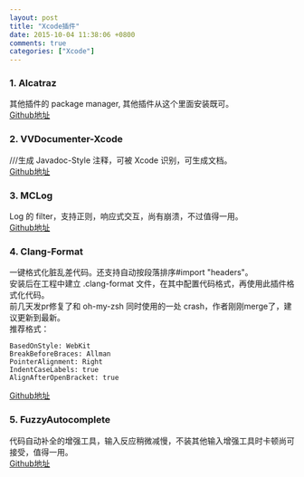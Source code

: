 ```yaml
---
layout: post
title: "Xcode插件"
date: 2015-10-04 11:38:06 +0800
comments: true
categories: ["Xcode"]
---
```


### 1. Alcatraz

其他插件的 package manager, 其他插件从这个里面安装既可。  
[Github地址](https://github.com/supermarin/Alcatraz)

### 2. VVDocumenter-Xcode

///生成 Javadoc-Style 注释，可被 Xcode 识别，可生成文档。  
[Github地址](https://github.com/onevcat/VVDocumenter-Xcode)

### 3. MCLog

Log 的 filter，支持正则，响应式交互，尚有崩溃，不过值得一用。  
[Github地址](https://github.com/yuhua-chen/MCLog)  

### 4. Clang-Format

一键格式化脏乱差代码。还支持自动按段落排序#import "headers"。  
安装后在工程中建立 .clang-format 文件，在其中配置代码格式，再使用此插件格式化代码。  
前几天发pr修复了和 oh-my-zsh 同时使用的一处 crash，作者刚刚merge了，建议更新到最新。  
推荐格式：  

```
BasedOnStyle: WebKit
BreakBeforeBraces: Allman
PointerAlignment: Right
IndentCaseLabels: true
AlignAfterOpenBracket: true
```

[Github地址](https://github.com/travisjeffery/ClangFormat-Xcode)

### 5. FuzzyAutocomplete

代码自动补全的增强工具，输入反应稍微减慢，不装其他输入增强工具时卡顿尚可接受，值得一用。  
[Github地址](https://github.com/FuzzyAutocomplete/FuzzyAutocompletePlugin)